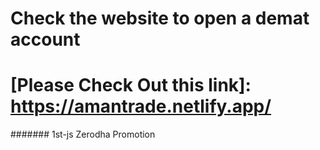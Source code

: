 # Check the website to open a demat account

# [Please Check Out this link]: https://amantrade.netlify.app/

####### 1st-js
Zerodha Promotion

